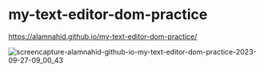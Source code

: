 ﻿# my-text-editor-dom-practice

 https://alamnahid.github.io/my-text-editor-dom-practice/


 
![screencapture-alamnahid-github-io-my-text-editor-dom-practice-2023-09-27-09_00_43](https://github.com/alamnahid/my-text-editor-dom-practice/assets/138557372/4202d774-0a50-436a-bb72-3a232d8bd4f9)
